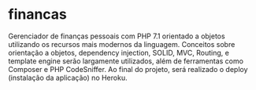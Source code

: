 # financas

Gerenciador de finanças pessoais com PHP 7.1 orientado a objetos utilizando os recursos mais modernos da linguagem. Conceitos sobre orientação a objetos, dependency injection, SOLID, MVC, Routing, e template engine serão largamente utilizados, além de ferramentas como Composer e PHP CodeSniffer. Ao final do projeto, será realizado o deploy (instalação da aplicação) no Heroku.
